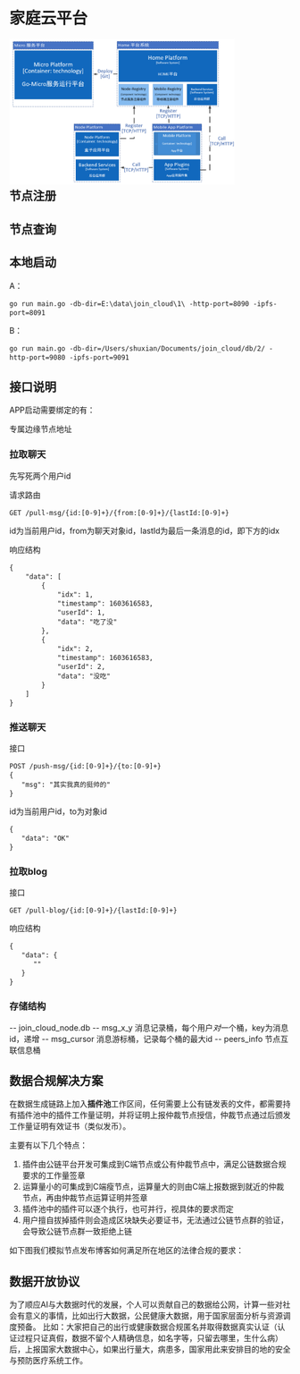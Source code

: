 # 家庭云平台

<div style="float:left">
<img src="https://github.com/joincloud/docs/blob/master/home-platform/home-platform-arch.png" width="80%">
</div>


## 节点注册

## 节点查询

## 本地启动

A：

```
go run main.go -db-dir=E:\data\join_cloud\1\ -http-port=8090 -ipfs-port=8091
```

B：

```
go run main.go -db-dir=/Users/shuxian/Documents/join_cloud/db/2/ -http-port=9080 -ipfs-port=9091
```

## 接口说明

APP启动需要绑定的有：

专属边缘节点地址

### 拉取聊天

先写死两个用户id

请求路由

```
GET /pull-msg/{id:[0-9]+}/{from:[0-9]+}/{lastId:[0-9]+}
```

id为当前用户id，from为聊天对象id，lastId为最后一条消息的id，即下方的idx

响应结构

```
{
    "data": [
        {
            "idx": 1,
            "timestamp": 1603616583,
            "userId": 1,
            "data": "吃了没"
        },
        {
            "idx": 2,
            "timestamp": 1603616583,
            "userId": 2,
            "data": "没吃"
        }
    ]
}
```


### 推送聊天

接口

```
POST /push-msg/{id:[0-9]+}/{to:[0-9]+}
{
   "msg": "其实我真的挺帅的"
}
```

id为当前用户id，to为对象id

```
{
   "data": "OK"
}
```

### 拉取blog

接口

```
GET /pull-blog/{id:[0-9]+}/{lastId:[0-9]+}
```

响应结构

```
{
   "data": {
      ""
   }
}
```

### 存储结构

-- join_cloud_node.db
  -- msg_x_y    消息记录桶，每个用户*对*一个桶，key为消息id，递增
  -- msg_cursor 消息游标桶，记录每个桶的最大id
  -- peers_info 节点互联信息桶
  

## 数据合规解决方案

在数据生成链路上加入**插件池**工作区间，任何需要上公有链发表的文件，都需要持有插件池中的插件工作量证明，并将证明上报仲裁节点授信，仲裁节点通过后颁发工作量证明有效证书（类似发币）。

主要有以下几个特点：

1. 插件由公链平台开发可集成到C端节点或公有仲裁节点中，满足公链数据合规要求的工作量签章
2. 运算量小的可集成到C端瘦节点，运算量大的则由C端上报数据到就近的仲裁节点，再由仲裁节点运算证明并签章
3. 插件池中的插件可以逐个执行，也可并行，视具体的要求而定
4. 用户擅自拔掉插件则会造成区块缺失必要证书，无法通过公链节点群的验证，会导致公链节点群一致拒绝上链

如下图我们模拟节点发布博客如何满足所在地区的法律合规的要求：


## 数据开放协议

为了顺应AI与大数据时代的发展，个人可以贡献自己的数据给公网，计算一些对社会有意义的事情，比如出行大数据，公民健康大数据，用于国家层面分析与资源调度预备。
比如：大家把自己的出行或健康数据合规匿名并取得数据真实认证（认证过程只证真假，数据不留个人精确信息，如名字等，只留去哪里，生什么病）后，上报国家大数据中心，如果出行量大，病患多，国家用此来安排目的地的安全与预防医疗系统工作。




